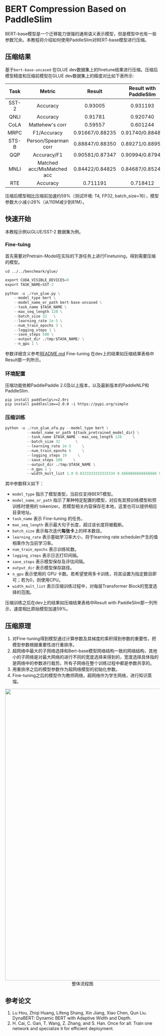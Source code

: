 # BERT Compression Based on PaddleSlim

BERT-base模型是一个迁移能力很强的通用语义表示模型，但是模型中也有一些参数冗余。本教程将介绍如何使用PaddleSlim对BERT-base模型进行压缩。

## 压缩结果

基于`bert-base-uncased` 在GLUE dev数据集上的finetune结果进行压缩。压缩后模型精度和压缩前模型在GLUE dev数据集上的精度对比如下表所示:

| Task  | Metric                       | Result            | Result with PaddleSlim |
|:-----:|:----------------------------:|:-----------------:|:----------------------:|
| SST-2 | Accuracy                     |      0.93005      |       0.931193         |
| QNLI  | Accuracy                     |      0.91781      |       0.920740         |
| CoLA  | Mattehew's corr              |      0.59557      |       0.601244         |
| MRPC  | F1/Accuracy                  |  0.91667/0.88235  |   0.91740/0.88480      |
| STS-B | Person/Spearman corr         |  0.88847/0.88350  |   0.89271/0.88958      |
| QQP   | Accuracy/F1                  |  0.90581/0.87347  |   0.90994/0.87947      |
| MNLI  | Matched acc/MisMatched acc   |  0.84422/0.84825  |   0.84687/0.85242      |
| RTE   | Accuracy                     |      0.711191     |       0.718412         |

压缩后模型相比压缩前加速约59%（测试环境: T4, FP32, batch_size=16），模型参数大小减小26%（从110M减少到81M）。

## 快速开始
本教程示例以GLUE/SST-2 数据集为例。

### Fine-tuing
首先需要对Pretrain-Model在实际的下游任务上进行Finetuning，得到需要压缩的模型。

```shell
cd ../../benchmark/glue/
```

```python
export CUDA_VISIBLE_DEVICES=0
export TASK_NAME=SST-2

python -u ./run_glue.py \
    --model_type bert \
    --model_name_or_path bert-base-uncased \
    --task_name $TASK_NAME \
    --max_seq_length 128 \
    --batch_size 32   \
    --learning_rate 2e-5 \
    --num_train_epochs 3 \
    --logging_steps 1 \
    --save_steps 500 \
    --output_dir ./tmp/$TASK_NAME/ \
    --n_gpu 1 \
```
参数详细含义参考[README.md](../../benchmark/glue)
Fine-tuning 在dev上的结果如压缩结果表格中Result那一列所示。

### 环境配置
压缩功能依赖PaddlePaddle 2.0及以上版本，以及最新版本的PaddleNLP和PaddleSlim.
```shell
pip install paddlenlp\>=2.0rc
pip install paddleslim==2.0.0 -i https://pypi.org/simple
```

### 压缩训练

```python
python -u ./run_glue_ofa.py --model_type bert \
          --model_name_or_path ${task_pretrained_model_dir} \
          --task_name $TASK_NAME --max_seq_length 128     \
          --batch_size 32       \
          --learning_rate 2e-5     \
          --num_train_epochs 6     \
          --logging_steps 10     \
          --save_steps 100     \
          --output_dir ./tmp/$TASK_NAME \
          --n_gpu 1 \
          --width_mult_list 1.0 0.8333333333333334 0.6666666666666666 0.5
```
其中参数释义如下：
- `model_type` 指示了模型类型，当前仅支持BERT模型。
- `model_name_or_path` 指示了某种特定配置的模型，对应有其预训练模型和预训练时使用的 tokenizer。若模型相关内容保存在本地，这里也可以提供相应目录地址。
- `task_name` 表示 Fine-tuning 的任务。
- `max_seq_length` 表示最大句子长度，超过该长度将被截断。
- `batch_size` 表示每次迭代**每张卡**上的样本数目。
- `learning_rate` 表示基础学习率大小，将于learning rate scheduler产生的值相乘作为当前学习率。
- `num_train_epochs` 表示训练轮数。
- `logging_steps` 表示日志打印间隔。
- `save_steps` 表示模型保存及评估间隔。
- `output_dir` 表示模型保存路径。
- `n_gpu` 表示使用的 GPU 卡数。若希望使用多卡训练，将其设置为指定数目即可；若为0，则使用CPU。
- `width_mult_list` 表示压缩训练过程中，对每层Transformer Block的宽度选择的范围。

压缩训练之后在dev上的结果如压缩结果表格中Result with PaddleSlim那一列所示，速度相比原始模型加速59%。

## 压缩原理

1. 对Fine-tuning得到模型通过计算参数及其梯度的乘积得到参数的重要性，把模型参数根据重要性进行重排序。
2. 超网络中最大的子网络选择和Bert-base模型网络结构一致的网络结构，其他小的子网络是对最大网络的进行不同的宽度选择来得到的，宽度选择具体指的是网络中的参数进行裁剪，所有子网络在整个训练过程中都是参数共享的。
2. 用重排序之后的模型参数作为超网络模型的初始化参数。
3. Fine-tuning之后的模型作为教师网络，超网络作为学生网络，进行知识蒸馏。

<p align="center">
<img src="./imgs/ofa_bert.jpg" width="950"/><br />
整体流程图
</p>

## 参考论文

1. Lu Hou, Zhiqi Huang, Lifeng Shang, Xin Jiang, Xiao Chen, Qun Liu. DynaBERT: Dynamic BERT with Adaptive Width and Depth.
2. H. Cai, C. Gan, T. Wang, Z. Zhang, and S. Han. Once for all: Train one network and specialize it for efficient deployment.
